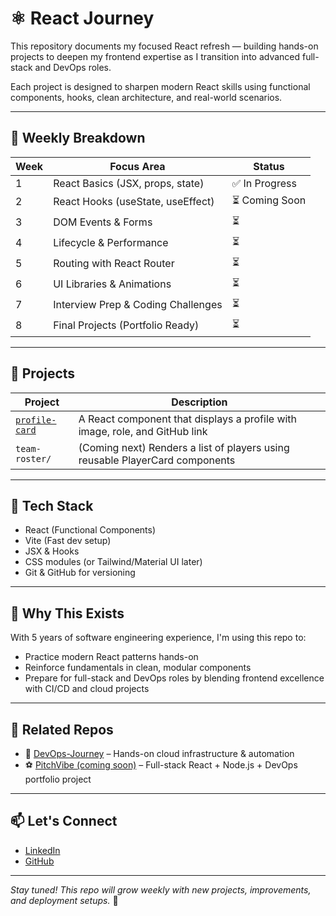 # ⚛️ React Journey

This repository documents my focused React refresh — building hands-on projects to deepen my frontend expertise as I transition into advanced full-stack and DevOps roles.

Each project is designed to sharpen modern React skills using functional components, hooks, clean architecture, and real-world scenarios.

---

## 📅 Weekly Breakdown

| Week | Focus Area                         | Status         |
| ---- | ---------------------------------- | -------------- |
| 1    | React Basics (JSX, props, state)   | ✅ In Progress |
| 2    | React Hooks (useState, useEffect)  | ⏳ Coming Soon |
| 3    | DOM Events & Forms                 | ⏳             |
| 4    | Lifecycle & Performance            | ⏳             |
| 5    | Routing with React Router          | ⏳             |
| 6    | UI Libraries & Animations          | ⏳             |
| 7    | Interview Prep & Coding Challenges | ⏳             |
| 8    | Final Projects (Portfolio Ready)   | ⏳             |

---

## 🧩 Projects

| Project                           | Description                                                                  |
| --------------------------------- | ---------------------------------------------------------------------------- |
| [`profile-card`](./profile-card/) | A React component that displays a profile with image, role, and GitHub link  |
| `team-roster/`                    | (Coming next) Renders a list of players using reusable PlayerCard components |

---

## 🧰 Tech Stack

- React (Functional Components)
- Vite (Fast dev setup)
- JSX & Hooks
- CSS modules (or Tailwind/Material UI later)
- Git & GitHub for versioning

---

## 💼 Why This Exists

With 5 years of software engineering experience, I'm using this repo to:

- Practice modern React patterns hands-on
- Reinforce fundamentals in clean, modular components
- Prepare for full-stack and DevOps roles by blending frontend excellence with CI/CD and cloud projects

---

## 🔗 Related Repos

- 🔧 [DevOps-Journey](https://github.com/gerardinhoo/DevOps-Journey) – Hands-on cloud infrastructure & automation
- ⚽ [PitchVibe (coming soon)](#) – Full-stack React + Node.js + DevOps portfolio project

---

## 📫 Let's Connect

- [LinkedIn](https://linkedin.com/in/gerardinhoo)
- [GitHub](https://github.com/gerardinhoo)

---

_Stay tuned! This repo will grow weekly with new projects, improvements, and deployment setups._ 🚀
